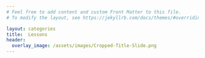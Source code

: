 ```yaml
---
# Feel free to add content and custom Front Matter to this file.
# To modify the layout, see https://jekyllrb.com/docs/themes/#overriding-theme-defaults

layout: categories
title:  Lessons
header:
  overlay_image: /assets/images/Cropped-Title-Slide.png
---
```

